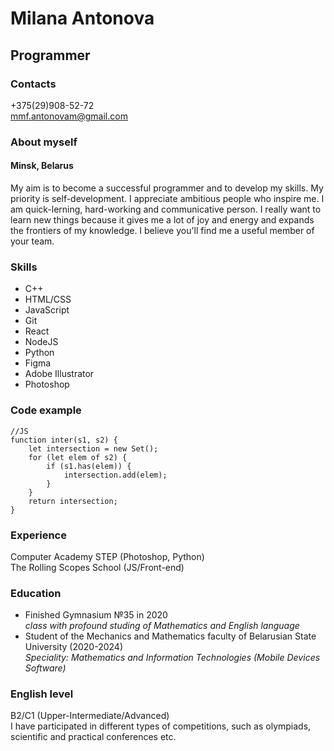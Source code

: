 # Milana Antonova
## Programmer
### Contacts
+375(29)908-52-72   
mmf.antonovam@gmail.com   
### About myself
#### Minsk, Belarus
My aim is to become a successful programmer and to develop my skills. My priority is self-development. I appreciate ambitious people who inspire me. I am quick-lerning, hard-working and communicative person. I really want to learn new things because it gives me a lot of joy and energy and expands the frontiers of my knowledge. I believe you'll find me a useful member of your team.
### Skills
* C++
* HTML/CSS
* JavaScript
* Git
* React
* NodeJS
* Python
* Figma
* Adobe Illustrator
* Photoshop
### Code example
```
//JS
function inter(s1, s2) {
    let intersection = new Set();
    for (let elem of s2) {
        if (s1.has(elem)) {
            intersection.add(elem);
        }
    }
    return intersection;
}
```
### Experience
Computer Academy STEP (Photoshop, Python)   
The Rolling Scopes School (JS/Front-end)
### Education
* Finished Gymnasium №35 in 2020   
  *class with profound studing of Mathematics and English language*    
* Student of the Mechanics and Mathematics faculty of Belarusian State University (2020-2024)    
 *Speciality: Mathematics and Information Technologies (Mobile Devices Software)*
### English level
B2/C1 (Upper-Intermediate/Advanced)     
I have participated in different types of competitions, such as olympiads, scientific and practical conferences etc.
